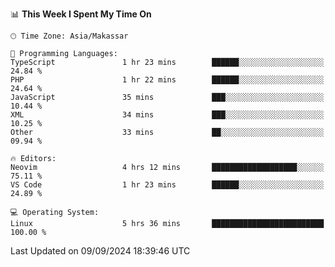 <!--START_SECTION:waka-->
📊 **This Week I Spent My Time On** 

```text
🕑︎ Time Zone: Asia/Makassar

💬 Programming Languages: 
TypeScript               1 hr 23 mins        ██████░░░░░░░░░░░░░░░░░░░   24.84 % 
PHP                      1 hr 22 mins        ██████░░░░░░░░░░░░░░░░░░░   24.64 % 
JavaScript               35 mins             ███░░░░░░░░░░░░░░░░░░░░░░   10.44 % 
XML                      34 mins             ███░░░░░░░░░░░░░░░░░░░░░░   10.25 % 
Other                    33 mins             ██░░░░░░░░░░░░░░░░░░░░░░░   09.94 % 

🔥 Editors: 
Neovim                   4 hrs 12 mins       ███████████████████░░░░░░   75.11 % 
VS Code                  1 hr 23 mins        ██████░░░░░░░░░░░░░░░░░░░   24.89 % 

💻 Operating System: 
Linux                    5 hrs 36 mins       █████████████████████████   100.00 % 
```


 Last Updated on 09/09/2024 18:39:46 UTC
<!--END_SECTION:waka-->
